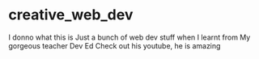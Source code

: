 # creative_web_dev
I donno what this is
Just a bunch of web dev stuff when I learnt from My gorgeous teacher Dev Ed
Check out his youtube, he is amazing
